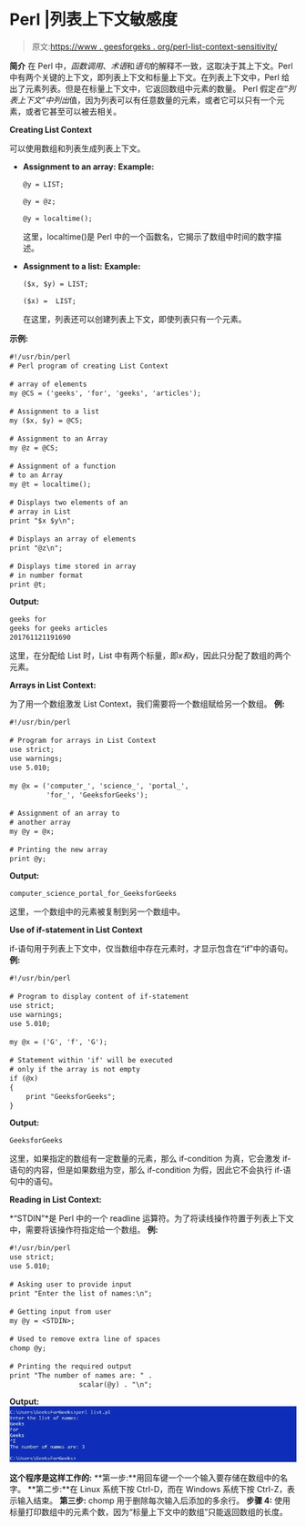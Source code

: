 # Perl |列表上下文敏感度

> 原文:[https://www . geesforgeks . org/perl-list-context-sensitivity/](https://www.geeksforgeeks.org/perl-list-context-sensitivity/)

**简介**
在 Perl 中，*函数调用*、*术语*和*语句*的解释不一致，这取决于其上下文。Perl 中有两个关键的上下文，即列表上下文和标量上下文。在列表上下文中，Perl 给出了元素列表。但是在标量上下文中，它返回数组中元素的数量。
Perl 假定*在“列表上下文”中列出*值，因为列表可以有任意数量的元素，或者它可以只有一个元素，或者它甚至可以被去相关。

**Creating List Context**

可以使用数组和列表生成列表上下文。

*   **Assignment to an array:**
    **Example:**

    ```
    @y = LIST;
    ```

    ```
    @y = @z;
    ```

    ```
    @y = localtime();
    ```

    这里，localtime()是 Perl 中的一个函数名，它揭示了数组中时间的数字描述。

*   **Assignment to a list:**
    **Example:**

    ```
    ($x, $y) = LIST;
    ```

    ```
    ($x) =  LIST;
    ```

    在这里，列表还可以创建列表上下文，即使列表只有一个元素。

**示例:**

```
#!/usr/bin/perl
# Perl program of creating List Context

# array of elements
my @CS = ('geeks', 'for', 'geeks', 'articles'); 

# Assignment to a list 
my ($x, $y) = @CS; 

# Assignment to an Array
my @z = @CS;        

# Assignment of a function
# to an Array
my @t = localtime();

# Displays two elements of an
# array in List
print "$x $y\n";

# Displays an array of elements
print "@z\n";    

# Displays time stored in array 
# in number format
print @t;
```

**Output:**

```
geeks for
geeks for geeks articles
201761121191690

```

这里，在分配给 List 时，List 中有两个标量，即$x 和$y，因此只分配了数组的两个元素。

**Arrays in List Context:**

为了用一个数组激发 List Context，我们需要将一个数组赋给另一个数组。
**例:**

```
#!/usr/bin/perl

# Program for arrays in List Context
use strict;
use warnings;
use 5.010;

my @x = ('computer_', 'science_', 'portal_',
         'for_', 'GeeksforGeeks');

# Assignment of an array to 
# another array
my @y = @x; 

# Printing the new array
print @y;
```

**Output:**

```
computer_science_portal_for_GeeksforGeeks

```

这里，一个数组中的元素被复制到另一个数组中。

**Use of if-statement in List Context**

if-语句用于列表上下文中，仅当数组中存在元素时，才显示包含在“if”中的语句。
**例:**

```
#!/usr/bin/perl

# Program to display content of if-statement
use strict;
use warnings;
use 5.010;

my @x = ('G', 'f', 'G');

# Statement within 'if' will be executed 
# only if the array is not empty
if (@x)
{
    print "GeeksforGeeks";
}
```

**Output:**

```
GeeksforGeeks

```

这里，如果指定的数组有一定数量的元素，那么 if-condition 为真，它会激发 if-语句的内容，但是如果数组为空，那么 if-condition 为假，因此它不会执行 if-语句中的语句。

**Reading in List Context:**

*“STDIN”*是 Perl 中的一个 readline 运算符。为了将读线操作符置于列表上下文中，需要将该操作符指定给一个数组。
**例:**

```
#!/usr/bin/perl
use strict;
use 5.010;

# Asking user to provide input 
print "Enter the list of names:\n";

# Getting input from user 
my @y = <STDIN>;

# Used to remove extra line of spaces
chomp @y;

# Printing the required output
print "The number of names are: " . 
                 scalar(@y) . "\n"; 
```

**Output:**![](img/82c7bdb98a6fe15dd5544d744adf39be.png)

**这个程序是这样工作的:**
**第一步:**用回车键一个一个输入要存储在数组中的名字。
**第二步:**在 Linux 系统下按 Ctrl-D，而在 Windows 系统下按 Ctrl-Z，表示输入结束。
**第三步:** chomp 用于删除每次输入后添加的多余行。
**步骤 4:** 使用标量打印数组中的元素个数，因为“标量上下文中的数组”只能返回数组的长度。